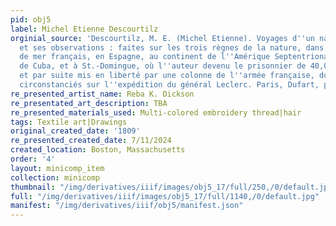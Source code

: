```yaml
---
pid: obj5
label: Michel Etienne Descourtilz
orginial_source: 'Descourtilz, M. E. (Michel Etienne). Voyages d''un naturaliste,
  et ses observations : faites sur les trois règnes de la nature, dans plusieurs ports
  de mer français, en Espagne, au continent de l''Amérique Septentrionale, à Saint-Yago
  de Cuba, et à St.-Domingue, où l''auteur devenu le prisonnier de 40,000 Noirs révoltés,
  et par suite mis en liberté par une colonne de l''armée française, donne des détails
  circonstanciés sur l''expédition du général Leclerc. Paris, Dufart, père, 1809.'
re_presented_artist_name: Reba K. Dickson
re_presentated_art_description: TBA
re_presented_materials_used: Multi-colored embroidery thread|hair
tags: Textile art|Drawings
original_created_date: '1809'
re_presented_created_date: 7/11/2024
created_location: Boston, Massachusetts
order: '4'
layout: minicomp_item
collection: minicomp
thumbnail: "/img/derivatives/iiif/images/obj5_17/full/250,/0/default.jpg"
full: "/img/derivatives/iiif/images/obj5_17/full/1140,/0/default.jpg"
manifest: "/img/derivatives/iiif/obj5/manifest.json"
---
```

